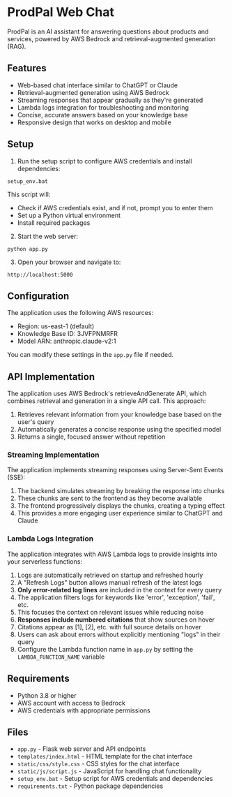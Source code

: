 # ProdPal Web Chat

ProdPal is an AI assistant for answering questions about products and services, powered by AWS Bedrock and retrieval-augmented generation (RAG).

## Features

- Web-based chat interface similar to ChatGPT or Claude
- Retrieval-augmented generation using AWS Bedrock
- Streaming responses that appear gradually as they're generated
- Lambda logs integration for troubleshooting and monitoring
- Concise, accurate answers based on your knowledge base
- Responsive design that works on desktop and mobile

## Setup

1. Run the setup script to configure AWS credentials and install dependencies:

```
setup_env.bat
```

This script will:
- Check if AWS credentials exist, and if not, prompt you to enter them
- Set up a Python virtual environment
- Install required packages

2. Start the web server:

```
python app.py
```

3. Open your browser and navigate to:

```
http://localhost:5000
```

## Configuration

The application uses the following AWS resources:

- Region: us-east-1 (default)
- Knowledge Base ID: 3JVFPNMRFR
- Model ARN: anthropic.claude-v2:1

You can modify these settings in the `app.py` file if needed.

## API Implementation

The application uses AWS Bedrock's retrieveAndGenerate API, which combines retrieval and generation in a single API call. This approach:

1. Retrieves relevant information from your knowledge base based on the user's query
2. Automatically generates a concise response using the specified model
3. Returns a single, focused answer without repetition

### Streaming Implementation

The application implements streaming responses using Server-Sent Events (SSE):

1. The backend simulates streaming by breaking the response into chunks
2. These chunks are sent to the frontend as they become available
3. The frontend progressively displays the chunks, creating a typing effect
4. This provides a more engaging user experience similar to ChatGPT and Claude

### Lambda Logs Integration

The application integrates with AWS Lambda logs to provide insights into your serverless functions:

1. Logs are automatically retrieved on startup and refreshed hourly
2. A "Refresh Logs" button allows manual refresh of the latest logs
3. **Only error-related log lines** are included in the context for every query
4. The application filters logs for keywords like 'error', 'exception', 'fail', etc.
5. This focuses the context on relevant issues while reducing noise
6. **Responses include numbered citations** that show sources on hover
7. Citations appear as [1], [2], etc. with full source details on hover
8. Users can ask about errors without explicitly mentioning "logs" in their query
9. Configure the Lambda function name in `app.py` by setting the `LAMBDA_FUNCTION_NAME` variable

## Requirements

- Python 3.8 or higher
- AWS account with access to Bedrock
- AWS credentials with appropriate permissions

## Files

- `app.py` - Flask web server and API endpoints
- `templates/index.html` - HTML template for the chat interface
- `static/css/style.css` - CSS styles for the chat interface
- `static/js/script.js` - JavaScript for handling chat functionality
- `setup_env.bat` - Setup script for AWS credentials and dependencies
- `requirements.txt` - Python package dependencies
